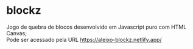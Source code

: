 # blockz

Jogo de quebra de blocos desenvolvido em Javascript puro com HTML Canvas;<br/>
Pode ser acessado pela URL https://aleixo-blockz.netlify.app/<br/>
